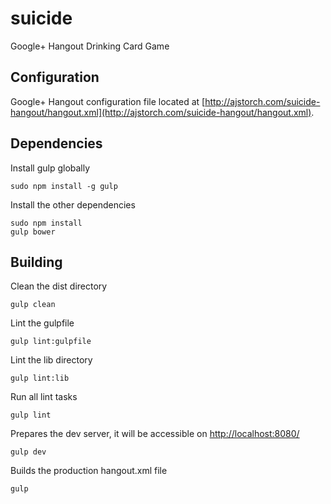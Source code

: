 # suicide
Google+ Hangout Drinking Card Game

## Configuration
Google+ Hangout configuration file located at [http://ajstorch.com/suicide-hangout/hangout.xml](http://ajstorch.com/suicide-hangout/hangout.xml).

## Dependencies
Install gulp globally
    
    sudo npm install -g gulp
    
Install the other dependencies

    sudo npm install
    gulp bower

## Building
Clean the dist directory

    gulp clean
    
Lint the gulpfile

    gulp lint:gulpfile
    
Lint the lib directory

    gulp lint:lib
    
Run all lint tasks

    gulp lint
    
Prepares the dev server, it will be accessible on [http://localhost:8080/](http://localhost:8080/)

    gulp dev
    
Builds the production hangout.xml file

    gulp

